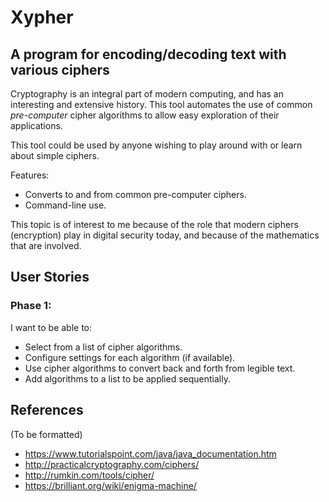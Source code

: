 # Xypher

## A program for encoding/decoding text with various ciphers

Cryptography is an integral part of modern computing, and has an interesting and extensive history.
This tool automates the use of common *pre-computer* cipher algorithms to allow easy exploration 
of their applications. 

This tool could be used by anyone wishing to play around with or learn about simple ciphers.

Features:
 - Converts to and from common pre-computer ciphers.
 - Command-line use.

This topic is of interest to me because of the role that modern ciphers (encryption) play in
digital security today, and because of the mathematics that are involved.




## User Stories

### Phase 1:

I want to be able to:
- Select from a list of cipher algorithms.
- Configure settings for each algorithm (if available).
- Use cipher algorithms to convert back and forth from legible text.
- Add algorithms to a list to be applied sequentially.




## References
 (To be formatted)
 - https://www.tutorialspoint.com/java/java_documentation.htm
 - http://practicalcryptography.com/ciphers/
 - http://rumkin.com/tools/cipher/
 - https://brilliant.org/wiki/enigma-machine/